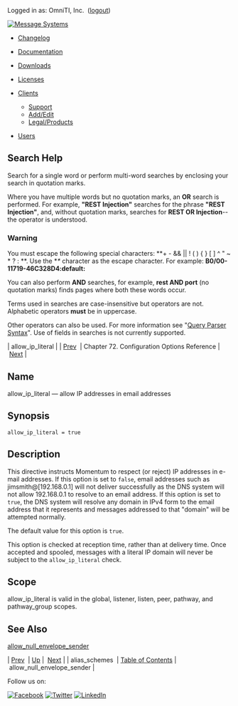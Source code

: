 Logged in as: OmniTI, Inc.  ([logout](https://support.messagesystems.com/logout.php))

[![Message Systems](https://support.messagesystems.com/images/ms-white205.png)](https://support.messagesystems.com/start.php) 

*   [Changelog](https://support.messagesystems.com/start.php?show=changelog)
*   [Documentation](https://support.messagesystems.com/docs/)
*   [Downloads](https://support.messagesystems.com/start.php)

*   [Licenses](https://support.messagesystems.com/license_summary.php)
*   <a href="">Clients</a>
    *   [Support](https://support.messagesystems.com/cs.php)
    *   [Add/Edit](https://support.messagesystems.com/edit_client.php)
    *   [Legal/Products](https://support.messagesystems.com/edit_products.php)
*   [Users](https://support.messagesystems.com/edit_customer.php)

## Search Help

Search for a single word or perform multi-word searches by enclosing your search in quotation marks.

Where you have multiple words but no quotation marks, an **OR** search is performed. For example, **"REST Injection"** searches for the phrase **"REST Injection"**, and, without quotation marks, searches for **REST OR Injection**--the operator is understood.

### Warning

You must escape the following special characters: **+ - && || ! ( ) { } [ ] ^ " ~ * ? : \**. Use the **\** character as the escape character. For example: **B0/00-11719-46C328D4\:default\:**

You can also perform **AND** searches, for example, **rest AND port** (no quotation marks) finds pages where both these words occur.

Terms used in searches are case-insensitive but operators are not. Alphabetic operators **must** be in uppercase.

Other operators can also be used. For more information see "[Query Parser Syntax](https://lucene.apache.org/core/old_versioned_docs/versions/3_0_0/queryparsersyntax.html)". Use of fields in searches is not currently supported.

| allow_ip_literal |
| [Prev](conf.ref.alias_schemes.php)  | Chapter 72. Configuration Options Reference |  [Next](conf.ref.allow_null_envelope_sender.php) |

<a name="conf.ref.allow_ip_literal"></a>
## Name

allow_ip_literal — allow IP addresses in email addresses

## Synopsis

`allow_ip_literal = true`

<a name="idp23493760"></a>
## Description

This directive instructs Momentum to respect (or reject) IP addresses in e-mail addresses. If this option is set to `false`, email addresses such as jimsmith@[192.168.0.1] will not deliver successfully as the DNS system will not allow 192.168.0.1 to resolve to an email address. If this option is set to `true`, the DNS system will resolve any domain in IPv4 form to the email address that it represents and messages addressed to that "domain" will be attempted normally.

The default value for this option is `true`.

This option is checked at reception time, rather than at delivery time. Once accepted and spooled, messages with a literal IP domain will never be subject to the `allow_ip_literal` check.

<a name="idp23498832"></a>
## Scope

allow_ip_literal is valid in the global, listener, listen, peer, pathway, and pathway_group scopes.

<a name="idp23500720"></a>
## See Also

[allow_null_envelope_sender](conf.ref.allow_null_envelope_sender.php "allow_null_envelope_sender")

| [Prev](conf.ref.alias_schemes.php)  | [Up](config.options.ref.php) |  [Next](conf.ref.allow_null_envelope_sender.php) |
| alias_schemes  | [Table of Contents](index.php) |  allow_null_envelope_sender |

Follow us on:

[![Facebook](https://support.messagesystems.com/images/icon-facebook.png)](http://www.facebook.com/messagesystems) [![Twitter](https://support.messagesystems.com/images/icon-twitter.png)](http://twitter.com/#!/MessageSystems) [![LinkedIn](https://support.messagesystems.com/images/icon-linkedin.png)](http://www.linkedin.com/company/message-systems)